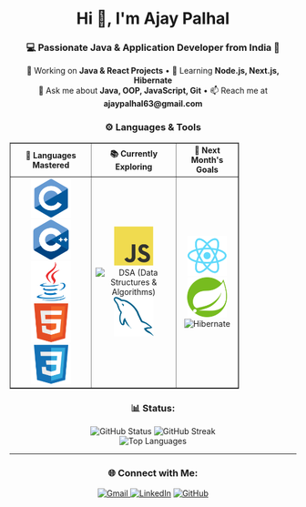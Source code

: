 <h1 align="center">Hi 👋, I'm Ajay Palhal</h1>
<h3 align="center">💻 Passionate Java & Application Developer from India 🌟</h3>

<p align="center">
  🔭 Working on <b>Java & React Projects</b> • 🌱 Learning <b>Node.js, Next.js, Hibernate</b> <br>
  💬 Ask me about <b>Java, OOP, JavaScript, Git</b> • 📫 Reach me at <b>ajaypalhal63@gmail.com</b>
</p>

<h3 align="center">⚙️ Languages & Tools</h3>

<table align="center" border="1" cellpadding="10" cellspacing="0" style="width: 80%; text-align: center; border-collapse: collapse;">
  <tr>
    <th><b>🌟 Languages Mastered</b></th>
    <th><b>📚 Currently Exploring</b></th>
    <th><b>🚀 Next Month's Goals</b></th>
  </tr>
  <tr>
    <td style="vertical-align: middle;">
      <img src="https://raw.githubusercontent.com/devicons/devicon/master/icons/c/c-original.svg" alt="C" width="70" title="C" />
      <img src="https://raw.githubusercontent.com/devicons/devicon/master/icons/cplusplus/cplusplus-original.svg" alt="C++" width="70" title="C++" />
      <img src="https://raw.githubusercontent.com/devicons/devicon/master/icons/java/java-original.svg" alt="Java (OOPs)" width="70" title="Java (OOPs)" />
      <img src="https://raw.githubusercontent.com/devicons/devicon/master/icons/html5/html5-original.svg" alt="HTML" width="70" title="HTML" />
      <img src="https://raw.githubusercontent.com/devicons/devicon/master/icons/css3/css3-original.svg" alt="CSS" width="70" title="CSS" />
    </td>
    <td style="vertical-align: middle;">
      <img src="https://raw.githubusercontent.com/devicons/devicon/master/icons/javascript/javascript-original.svg" alt="JavaScript" width="70" title="JavaScript" />
      <img src="https://cdn.iconscout.com/icon/free/png-512/c-programming-569564.png" alt="DSA (Data Structures & Algorithms)" width="70" title="DSA" />
      <img src="https://raw.githubusercontent.com/devicons/devicon/master/icons/mysql/mysql-original.svg" alt="MySQL" width="70" title="MySQL" />
    </td>
    <td style="vertical-align: middle;">
      <img src="https://raw.githubusercontent.com/devicons/devicon/master/icons/react/react-original.svg" alt="React" width="70" title="React" />
      <img src="https://raw.githubusercontent.com/devicons/devicon/master/icons/spring/spring-original.svg" alt="Spring Boot" width="70" title="Spring Boot" />
      <img src="https://cdn.jsdelivr.net/gh/devicons/devicon/icons/hibernate/hibernate-original.svg" alt="Hibernate" width="70" title="Hibernate" />
    </td>
  </tr>
</table>




<h3 align="center">📊 Status:</h3>
<p align="center">
  <img src="https://github-readme-stats.vercel.app/api?username=AjayPalhal-1&show_icons=true&theme=radical" alt="GitHub Status" height="160"/> 
        <img src="https://github-readme-streak-stats.herokuapp.com/?user=AjayPalhal-1&theme=radical" alt="GitHub Streak" height="160"/>  <br>
    <img src="https://github-readme-stats.vercel.app/api/top-langs?username=AjayPalhal-1&layout=compact&theme=radical" alt="Top Languages" height="180"/> 


</p>

---

<h3 align="center">🌐 Connect with Me:</h3>
<p align="center">
<a href="mailto:ajaypalhal63@gmail.com">
  <img src="https://img.shields.io/badge/Gmail-red?style=for-the-badge&logo=gmail&logoColor=white" alt="Gmail">
</a>
  <a href="https://www.linkedin.com/in/ajay-palhal-98704224a/" target="_blank"><img src="https://img.shields.io/badge/LinkedIn-blue?style=for-the-badge&logo=linkedin&logoColor=white" alt="LinkedIn"></a>
  <a href="https://github.com/AjayPalhal-1" target="_blank"><img src="https://img.shields.io/badge/GitHub-black?style=for-the-badge&logo=github&logoColor=white" alt="GitHub"></a>
</p>
